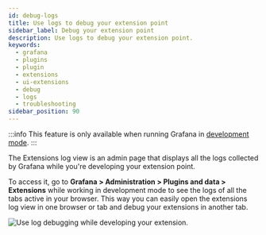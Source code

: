 ```yaml
---
id: debug-logs
title: Use logs to debug your extension point
sidebar_label: Debug your extension point 
description: Use logs to debug your extension point.
keywords:
  - grafana
  - plugins
  - plugin
  - extensions
  - ui-extensions
  - debug
  - logs
  - troubleshooting
sidebar_position: 90
---
```


:::info
This feature is only available when running Grafana in [development mode](https://grafana.com/docs/grafana/latest/setup-grafana/configure-grafana/#app_mode).
:::

The Extensions log view is an admin page that displays all the logs collected by Grafana while you're developing your extension point. 

To access it, go to **Grafana > Administration > Plugins and data > Extensions** while working in development mode to see the logs of all the tabs active in your browser. This way you can easily open the extensions log view in one browser or tab and debug your extensions in another tab.

![Use log debugging while developing your extension.](/img/extension-debug.gif)